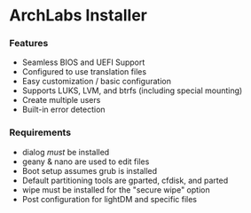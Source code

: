 
# ArchLabs Installer

### Features
+ Seamless BIOS and UEFI Support
+ Configured to use translation files
+ Easy customization / basic configuration
+ Supports LUKS, LVM, and btrfs (including special mounting)
+ Create multiple users
+ Built-in error detection


### Requirements
+ dialog *must* be installed
+ geany & nano are used to edit files
+ Boot setup assumes grub is installed
+ Default partitioning tools are gparted, cfdisk, and parted
+ wipe must be installed for the "secure wipe" option
+ Post configuration for lightDM and specific files
